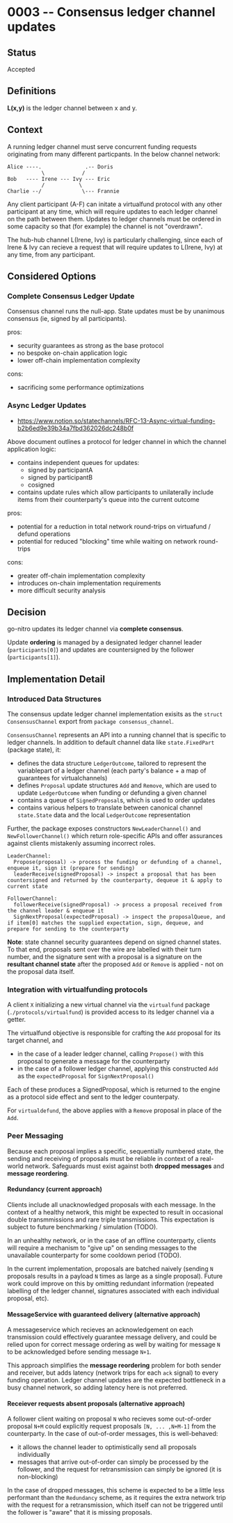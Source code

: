 # 0003 -- Consensus ledger channel updates

## Status

Accepted

## Definitions

**L(x,y)** is the ledger channel between x and y.

## Context

A running ledger channel must serve concurrent funding requests originating from many different particpants. In the below channel network:

```
Alice ----.              .-- Doris
           \            /
Bob   ---- Irene --- Ivy --- Eric
           /           \
Charlie --/             \--- Frannie
```

Any client participant (A-F) can initate a virtualfund protocol with any other participant at any time, which will require updates to each ledger channel on the path between them. Updates to ledger channels must be ordered in some capacity so that (for example) the channel is not "overdrawn".

The hub-hub channel L(Irene, Ivy) is particularly challenging, since each of Irene & Ivy can recieve a request that will require updates to L(Irene, Ivy) at any time, from any participant.


## Considered Options

### Complete Consensus Ledger Update

Consensus channel runs the null-app. State updates must be by unanimous consensus (ie, signed by all participants).

pros:
- security guarantees as strong as the base protocol
- no bespoke on-chain application logic
- lower off-chain implementation complexity

cons:
- sacrificing some performance optimizations

### Async Ledger Updates

- https://www.notion.so/statechannels/RFC-13-Async-virtual-funding-b2b6ed9e39b34a7fbd362026dc248b0f

Above document outlines a protocol for ledger channel in which the channel application logic:

- contains independent queues for updates:
  - signed by participantA
  - signed by participantB
  - cosigned
- contains update rules which allow participants to unilaterally include items from their counterparty's queue into the current outcome

pros:
- potential for a reduction in total network round-trips on virtuafund / defund operations
- potential for reduced "blocking" time while waiting on network round-trips

cons:
- greater off-chain implementation complexity
- introduces on-chain implementation requirements
- more difficult security analysis

## Decision

go-nitro updates its ledger channel via **complete consensus**.

Update **ordering** is managed by a designated ledger channel leader (`participants[0]`) and updates are countersigned by the follower (`participants[1]`).

## Implementation Detail

### Introduced Data Structures

The consensus update ledger channel implementation exisits as the `struct ConsensusChannel` export from `package consensus_channel`.

`ConsensusChannel` represents an API into a running channel that is specific to ledger channels. In addition to default channel data like `state.FixedPart` (package state), it:
- defines the data structure `LedgerOutcome`, tailored to represent the variablepart of a ledger channel (each party's balance + a map of guarantees for virtualchannels)
- defines `Proposal` update structures `Add` and `Remove`, which are used to update `LedgerOutcome` when funding or defunding a given channel
- contains a queue of `SignedProposal`s, which is used to order updates
- contains various helpers to translate between canonical channel `state.State` data and the local `LedgerOutcome` representation

Further, the package exposes constructors `NewLeaderChannel()` and `NewFollowerChannel()` which return role-specific APIs and offer assurances against clients mistakenly assuming incorrect roles.

```
LeaderChannel:
  Propose(proposal) -> process the funding or defunding of a channel, enqueue it, sign it (prepare for sending)
  leaderReceive(signedProposal) -> inspect a proposal that has been countersigned and returned by the counterparty, dequeue it & apply to current state

FollowerChannel:
  followerReceive(signedProposal) -> process a proposal received from the channel leader & enqueue it
  SignNextProposal(expectedProposal) -> inspect the proposalQueue, and if item[0] matches the supplied expectation, sign, dequeue, and prepare for sending to the counterparty
```

**Note**: state channel security guarantees depend on signed channel states. To that end, proposals sent over the wire are labelled with their turn number, and the signature sent with a proposal is a signature on the **resultant channel state** after the proposed `Add` or `Remove` is applied - not on the proposal data itself.


### Integration with virtualfunding protocols

A client `X` initializing a new virtual channel via the `virtualfund` package (`./protocols/virtualfund`) is provided access to its ledger channel via a getter.

The virtualfund objective is responsible for crafting the `Add` proposal for its target channel, and
- in the case of a leader ledger channel, calling `Propose()` with this proposal to generate a message for the counterparty
- in the case of a follower ledger channel, applying this constructed `Add` as the `expectedProposal` for `SignNextProposal()`

Each of these produces a SignedProposal, which is returned to the engine as a protocol side effect and sent to the ledger counterpaty.


For `virtualdefund`, the above applies with a `Remove` proposal in place of the `Add`.

### Peer Messaging

Because each proposal implies a specific, sequentially numbered state, the sending and receiving of proposals must be reliable in context of a real-world network. Safeguards must exist against both __dropped messages__ and __message reordering__.

#### Redundancy (current approach)

Clients include all unacknowledged proposals with each message. In the context of a healthy network, this might be expected to result in occasional double transmmissions and rare triple transmissions. This expectation is subject to future benchmarking / simulation (TODO).

In an unhealthy network, or in the case of an offline counterparty, clients will require a mechanism to "give up" on sending messages to the unavailable counterparty for some cooldown period (TODO).

In the current implementation, proposals are batched naively (sending `N` proposals results in a payload `N` times as large as a single proposal). Future work could improve on this by omitting redundant information (repeated labelling of the ledger channel, signatures associated with each individual proposal, etc).

#### MessageService with guaranteed delivery (alternative approach)

A messageservice which recieves an acknowledgement on each transmission could effectively guarantee message delivery, and could be relied upon for correct message ordering as well by waiting for message `N` to be acknowledged before sending message `N+1`.

This approach simplifies the __message reordering__ problem for both sender and receiver, but adds latency (network trips for each `ack` signal) to every funding operation. Ledger channel updates are the expected bottleneck in a busy channel network, so adding latency here is not preferred.

#### Receiever requests absent proposals  (alternative approach)

A follower client waiting on proposal `N` who recieves some out-of-order proposal `N+M` could explicitly request proposals `[N, ... ,N+M-1]` from the counterparty. In the case of out-of-order messages, this is well-behaved:
- it allows the channel leader to optimistically send all proposals individually
- messages that arrive out-of-order can simply be processed by the follower, and the request for retransmission can simply be ignored (it is non-blocking)

In the case of dropped messages, this scheme is expected to be a little less performant than the `Redundancy` scheme, as it requires the extra network trip with the request for a retransmission, which itself can not be triggered until the follower is "aware" that it is missing proposals.